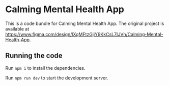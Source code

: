 
  # Calming Mental Health App

  This is a code bundle for Calming Mental Health App. The original project is available at https://www.figma.com/design/lXqMFtzGjiY9KkCsL7IJVh/Calming-Mental-Health-App.

  ## Running the code

  Run `npm i` to install the dependencies.

  Run `npm run dev` to start the development server.
  